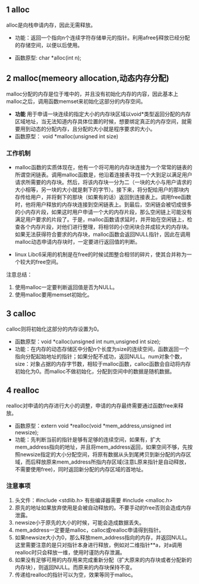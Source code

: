 ## 1 alloc
alloc是向栈申请内存，因此无需释放。

* 功能：返回一个指向n个连续字符存储单元的指针。利用afree§释放已经分配的存储空间，以便以后使用。

* 函数原型: char *alloc(int n);

## 2 malloc(memeory allocation,动态内存分配)
malloc分配的内存是位于堆中的，并且没有初始化内存的内容，因此基本上malloc之后，调用函数memset来初始化这部分的内存空间。
* **功能** 用于申请一块连续的指定大小的内存块区域以void*类型返回分配的内存区域地址，当无法知道内存具体位置的时候，想要绑定真正的内存空间，就需要用到动态的分配内存，且分配的大小就是程序要求的大小。
* 函数原型： void *malloc(unsigned int size)
### 工作机制

* malloc函数的实质体现在，他有一个将可用的内存块连接为一个常常的链表的所谓空闲链表。调用malloc函数是，他沿着连接表寻找一个大到足以满足用户请求所需要的内存块。然后，将该内存块一分为二（一块的大小与用户请求的大小相等，另一块的大小就是剩下的字节）。接下来，将分配给用户的那块内存传给用户，并将剩下的那块（如果有的话）返回到连接表上。调用free函数时，他将用户释放的内存块连接到空闲链表上。到最后，空闲链会被切成很多的小内存片段，如果这时用户申请一个大的内存片段，那么空闲链上可能没有满足用户要求的片段了。于是，malloc函数请求延时，并开始在空闲链上，检查各个内存片段，对他们进行整理，将相邻的小空闲块合并成较大的内存块。如果无法获得符合要求的内存块，malloc函数会返回NULL指针，因此在调用malloc动态申请内存块时，一定要进行返回值的判断。

* linux Libc6采用的机制是在free的时候试图整合相邻的碎片，使其合并称为一个较大的free空间。

注意总结：
1. 使用malloc一定要判断返回值是否为NULL。
2. 使用malloc要用memset初始化。


## 3 calloc
calloc则将初始化这部分的内存设置为0。
* 函数原型：void *calloc(unsigned int num,unsigned int size);
* 功能：在内存的动态存储区中分配n个长度为size的连续空间，函数返回一个指向分配起始地址的指针；如果分配不成功，返回NULL。num对象个数，size：对象占据的内存字节数，相较于malloc函数，calloc函数会自动将内存初始化为0。而malloc不做初始化，分配到空间中的数据是随机数据。

## 4 realloc
realloc对申请的内存进行大小的调整，申请的内存最终需要通过函数free来释放。
* 函数原型：extern void *realloc(void *mem_address,unsigned int newsize);
* 功能：先判断当前的指针是够有足够的连续空间，如果有，扩大mem_address指向的地址，并且将mem_address返回，如果空间不够，先按照newsize指定的大小分配空间，将原有数据从头到尾拷贝到新分配的内存区域，而后释放原来mem_address所指内存区域(注意L原来指针是自动释放，不需要使用free)，同时返回新分配的内存区域的首地址。


### 注意事项
1. 头文件：#include <stdlib.h> 有些编译器需要 #include <malloc.h>
2. 原先的地址如果放弃使用是会被自动释放的。不要手动的free否则会造成内存泄露。
3. newsize小于原先的大小的时候，可能会造成数据丢失。
4. mem_address一定要是malloc，calloc或realloc申请得到指针。
5. 如果newsize大小为0，那么释放mem_address指向的内存，并返回NULL。这里需要注意的是只对指针本身进行释放，例如对二维指针**a，对a调用realloc时只会释放一维，使用时谨防内存泄漏。
6. 如果没有足够可用的内存用来完成重新分配（扩大原来的内存块或者分配新的内存块），则返回NULL。而原来的内存块保持不变。
7. 传递给realloc的指针可以为空，效果等同于malloc。
